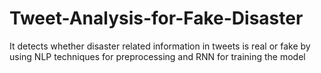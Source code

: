 # Tweet-Analysis-for-Fake-Disaster
It detects whether disaster related information in tweets is real or fake by using NLP techniques for preprocessing and RNN for training the model
